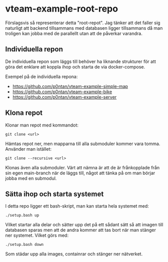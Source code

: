 # vteam-example-root-repo

Förslagsvis så representerar detta "root-repot". Jag tänker att det faller sig naturligt att backend tillsammans med databasen ligger tillsammans då man troligen kan jobba med de parallellt utan att de påverkar varandra.

## Individuella repon

De individuella repon som läggs till behöver ha liknande strukturer för att göra det enklare att koppla ihop och starta de via docker-compose.

Exempel på de individuella repona:

- https://github.com/p0ntan/vteam-example-simple-map
- https://github.com/p0ntan/vteam-example-bike
- https://github.com/p0ntan/vteam-example-server

## Klona repot

Klonar man repot med kommandot:

```
git clone <url>
```
Hämtas repot ner, men mapparna till alla submoduler kommer vara tomma. Använder man istället:
```
git clone --recursive <url>
```
Klonas även alla submoduler. Värt att nämna är att de är frånkopplade från sin egen main-branch när de läggs till, något att tänka på om man börjar jobba med en submodul.

## Sätta ihop och starta systemet
I detta repo ligger ett bash-skript, man kan starta hela systemet med:

```
./setup.bash up
```
Vilket startar alla delar och sätter upp det på ett sådant sätt så att imagen till databasen sparas men att de andra kommer att tas bort när man stänger ner systemet. Vilket görs med:

```
./setup.bash down
```
Som städar upp alla images, containrar och stänger ner nätverket.

